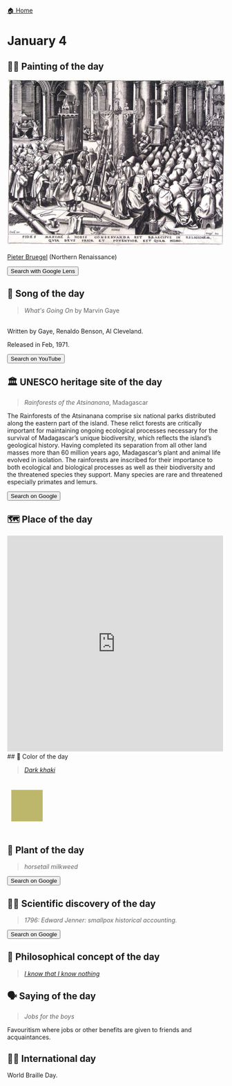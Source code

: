 
[🏠 Home](../../index.md)

# January 4

## 🧑‍🎨 Painting of the day

<img width="600" src="../img/Pieter_Bruegel_7.jpg">

[Pieter Bruegel](http://en.wikipedia.org/wiki/Pieter_Bruegel_the_Elder) (Northern Renaissance)

<button class="btn btn-success"
onclick=" window.open('https://lens.google.com/uploadbyurl?url=https://iretes.github.io/one-a-day/data/img/Pieter_Bruegel_7.jpg','_blank')">
Search with Google Lens
</button>

## 🎼 Song of the day

> *What's Going On*
by Marvin Gaye

<br />Written by Gaye, Renaldo Benson, Al Cleveland.

Released in Feb, 1971.

<button class="btn btn-success"
onclick=" window.open('http://www.youtube.com/search?q=What s Going On by Marvin Gaye','_blank')">
Search on YouTube
</button>

## 🏛️ UNESCO heritage site of the day

> *Rainforests of the Atsinanana*, Madagascar

<p>The Rainforests of the Atsinanana comprise six national parks distributed along the eastern part of the island. These relict forests are critically important for maintaining ongoing ecological processes necessary for the survival of Madagascar’s unique biodiversity, which reflects the island’s geological history. Having completed its separation from all other land masses more than 60 million years ago, Madagascar’s plant and animal life evolved in isolation. The rainforests are inscribed for their importance to both ecological and biological processes as well as their biodiversity and the threatened species they support. Many species are rare and threatened especially primates and lemurs.</p>

<button class="btn btn-success"
onclick=" window.open('http://www.google.com/search?q=Rainforests of the Atsinanana','_blank')">
Search on Google
</button>

## 🗺️ Place of the day

<iframe
src="https://www.mapcrunch.com"
name="mapcrunch"
width="500"
height="500"
allowTransparency="true"
scrolling="no"
frameborder="0"
>
</iframe>
## 🎨 Color of the day

> *[Dark khaki](https://en.wikipedia.org/wiki/Khaki_(color)#Dark_khaki)*

<div style="color:#BDB76B; font-size: 100px;">&#9632;</div>

## 🌿 Plant of the day

> *horsetail milkweed*

<button class="btn btn-success"
onclick=" window.open('http://www.google.com/search?q=horsetail milkweed','_blank')">
Search on Google
</button>

## 🧑‍🔬 Scientific discovery of the day

> *1796: Edward Jenner: smallpox historical accounting.*

<button class="btn btn-success"
onclick=" window.open('http://www.google.com/search?q=1796: Edward Jenner: smallpox historical accounting.','_blank')">
Search on Google
</button>

## 💭 Philosophical concept of the day

> *[I know that I know nothing](https://en.wikipedia.org/wiki/I_know_that_I_know_nothing)*

## 🗣️ Saying of the day

> *Jobs for the boys*

Favouritism where jobs or other benefits are given to friends and acquaintances.

## 🏳️‍🌈 International day

World Braille Day.